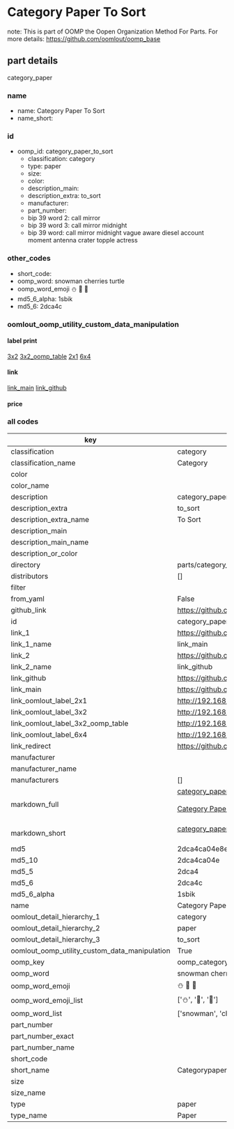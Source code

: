 # Category Paper To Sort  

note: This is part of OOMP the Oopen Organization Method For Parts. For more details: https://github.com/oomlout/oomp_base

##  part details
  



category_paper



### name
* name: Category Paper To Sort
* name_short: 
### id
* oomp_id: category_paper_to_sort
  * classification: category
  * type: paper
  * size: 
  * color: 
  * description_main: 
  * description_extra: to_sort
  * manufacturer: 
  * part_number: 
  * bip 39 word 2: call mirror
  * bip 39 word 3: call mirror midnight
  * bip 39 word: call mirror midnight vague aware diesel account moment antenna crater topple actress

### other_codes
* short_code: 
* oomp_word: snowman cherries turtle
* oomp_word_emoji :snowman: :cherries: :turtle:
* md5_6_alpha: 1sbik
* md5_6: 2dca4c






### oomlout_oomp_utility_custom_data_manipulation
#### label print
[3x2](http://192.168.1.245:1112/?label=oomp%201sbik)
[3x2_oomp_table](http://192.168.1.108:1112/?label=oomp%201sbik)
[2x1](http://192.168.1.242:1112/?label=oomp%201sbik)
[6x4](http://192.168.1.55:1112/?label=oomp%201sbik)    

#### link

[link_main](https://github.com/oomlout/oomlout_oomp_version_1_messy/tree/main/parts/category_paper_to_sort) [link_github](https://github.com/oomlout/oomlout_oomp_version_1_messy/tree/main/parts/category_paper_to_sort)                             

#### price







### all codes 
| key | value |  
| --- | --- |  
| classification | category |  
| classification_name | Category |  
| color |  |  
| color_name |  |  
| description | category_paper |  
| description_extra | to_sort |  
| description_extra_name | To Sort |  
| description_main |  |  
| description_main_name |  |  
| description_or_color |   |  
| directory | parts/category_paper_to_sort |  
| distributors | [] |  
| filter |  |  
| from_yaml | False |  
| github_link | https://github.com/oomlout/oomlout_oomp_part_src/tree/main/parts/category_paper_to_sort |  
| id | category_paper_to_sort |  
| link_1 | https://github.com/oomlout/oomlout_oomp_version_1_messy/tree/main/parts/category_paper_to_sort |  
| link_1_name | link_main |  
| link_2 | https://github.com/oomlout/oomlout_oomp_version_1_messy/tree/main/parts/category_paper_to_sort |  
| link_2_name | link_github |  
| link_github | https://github.com/oomlout/oomlout_oomp_version_1_messy/tree/main/parts/category_paper_to_sort |  
| link_main | https://github.com/oomlout/oomlout_oomp_version_1_messy/tree/main/parts/category_paper_to_sort |  
| link_oomlout_label_2x1 | http://192.168.1.242:1112/?label=oomp%201sbik |  
| link_oomlout_label_3x2 | http://192.168.1.245:1112/?label=oomp%201sbik |  
| link_oomlout_label_3x2_oomp_table | http://192.168.1.108:1112/?label=oomp%201sbik |  
| link_oomlout_label_6x4 | http://192.168.1.55:1112/?label=oomp%201sbik |  
| link_redirect | https://github.com/oomlout/oomlout_oomp_version_1_messy/tree/main/parts/category_paper_to_sort |  
| manufacturer |  |  
| manufacturer_name |  |  
| manufacturers | [] |  
| markdown_full | [category_paper_to_sort](none)<br>[](none)<br>[Category Paper To Sort](none)<br><br> |  
| markdown_short | [category_paper_to_sort](none)<br><br> |  
| md5 | 2dca4ca04e8ee030f6082f0b18e36103 |  
| md5_10 | 2dca4ca04e |  
| md5_5 | 2dca4 |  
| md5_6 | 2dca4c |  
| md5_6_alpha | 1sbik |  
| name | Category Paper To Sort |  
| oomlout_detail_hierarchy_1 | category |  
| oomlout_detail_hierarchy_2 | paper |  
| oomlout_detail_hierarchy_3 | to_sort |  
| oomlout_oomp_utility_custom_data_manipulation | True |  
| oomp_key | oomp_category_paper_to_sort |  
| oomp_word | snowman cherries turtle |  
| oomp_word_emoji | :snowman: :cherries: :turtle: |  
| oomp_word_emoji_list | [':snowman:', ':cherries:', ':turtle:'] |  
| oomp_word_list | ['snowman', 'cherries', 'turtle'] |  
| part_number |  |  
| part_number_exact |  |  
| part_number_name |  |  
| short_code |  |  
| short_name | Categorypaper |  
| size |  |  
| size_name |  |  
| type | paper |  
| type_name | Paper |  
